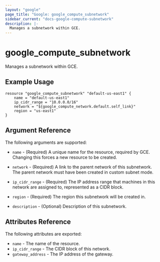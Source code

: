 ```yaml
---
layout: "google"
page_title: "Google: google_compute_subnetwork"
sidebar_current: "docs-google-compute-subnetwork"
description: |-
  Manages a subnetwork within GCE.
---
```


# google\_compute\_subnetwork

Manages a subnetwork within GCE.

## Example Usage

```
resource "google_compute_subnetwork" "default-us-east1" {
	name = "default-us-east1"
	ip_cidr_range = "10.0.0.0/16"
	network = "${google_compute_network.default.self_link}"
	region = "us-east1"
}
```

## Argument Reference

The following arguments are supported:

* `name` - (Required) A unique name for the resource, required by GCE.
    Changing this forces a new resource to be created.

* `network` - (Required) A link to the parent network of this subnetwork.
     The parent network must have been created in custom subnet mode.

* `ip_cidr_range` - (Required) The IP address range that machines in this
     network are assigned to, represented as a CIDR block.
     
* `region` - (Required) The region this subnetwork will be created in. 

* `description` - (Optional) Description of this subnetwork.

## Attributes Reference

The following attributes are exported:

* `name` - The name of the resource.
* `ip_cidr_range` - The CIDR block of this network.
* `gateway_address` - The IP address of the gateway.
